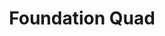 ---
  title: Foundation Quad
  description: This block of classrooms was added in 1935s.
  latitude: -26.1732
  longitude: 28.0754
  cards:
    - poi-018-card-001.md
    - poi-018-card-002.md
    - poi-018-card-003.md
    - poi-018-card-004.md
---